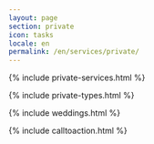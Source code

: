 ```yaml
---
layout: page
section: private
icon: tasks
locale: en
permalink: /en/services/private/
---
```


{% include private-services.html %}

{% include private-types.html %}

{% include weddings.html %}

{% include calltoaction.html %}
